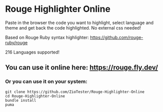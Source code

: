 # Rouge Highlighter Online

Paste in the browser the code you want to highlight, select language and theme and get back the code highlighted. No external css needed!

Based on Rouge Ruby syntax highlighter: https://github.com/rouge-ruby/rouge

216 Languages supported!

## You can use it online here: https://rouge.fly.dev/

### Or you can use it on your system:

```
git clone https://github.com/ZioTester/Rouge-Highlighter-Online
cd Rouge-Highlighter-Online
bundle install
puma
```

